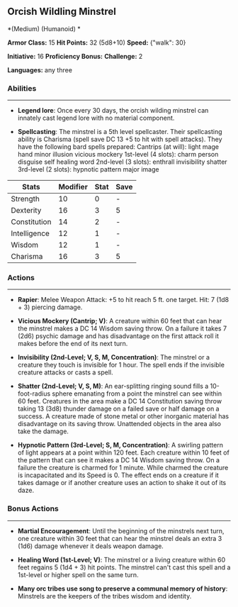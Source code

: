## Orcish Wildling Minstrel
*(Medium) (Humanoid) *

**Armor Class:** 15
**Hit Points:** 32 (5d8+10)
**Speed:** {"walk": 30}

**Initiative:** 16
**Proficiency Bonus:**
**Challenge:** 2

**Languages:** any three

### Abilities
 --- 
- **Legend lore**: Once every 30 days, the orcish wilding minstrel can innately cast legend lore with no material component.

- **Spellcasting**: The minstrel is a 5th level spellcaster. Their spellcasting ability is Charisma (spell save DC 13
 +5 to hit with spell attacks). They have the following bard spells prepared:
 Cantrips (at will): light
 mage hand
 minor illusion
 vicious mockery
 1st-level (4 slots): charm person
 disguise self
 healing word
 2nd-level (3 slots): enthrall
 invisibility
 shatter
 3rd-level (2 slots): hypnotic pattern
 major image



| Stats | Modifier | Stat | Save
| ---- | ---- | ---- | ---- |
| Strength | 10 | 0 | - |
| Dexterity | 16 | 3 | 5 |
| Constitution | 14 | 2 | - |
| Intelligence | 12 | 1 | - |
| Wisdom | 12 | 1 | - |
| Charisma | 16 | 3 | 5 |

### Actions
 --- 
- **Rapier**: Melee Weapon Attack: +5 to hit  reach 5 ft.  one target. Hit: 7 (1d8 + 3) piercing damage.

- **Vicious Mockery (Cantrip; V)**: A creature within 60 feet that can hear the minstrel makes a DC 14 Wisdom saving throw. On a failure  it takes 7 (2d6) psychic damage and has disadvantage on the first attack roll it makes before the end of its next turn.

- **Invisibility (2nd-Level; V, S, M, Concentration)**: The minstrel or a creature they touch is invisible for 1 hour. The spell ends if the invisible creature attacks or casts a spell.

- **Shatter (2nd-Level; V, S, M)**: An ear-splitting ringing sound fills a 10-foot-radius sphere emanating from a point the minstrel can see within 60 feet. Creatures in the area make a DC 14 Constitution saving throw  taking 13 (3d8) thunder damage on a failed save or half damage on a success. A creature made of stone  metal  or other inorganic material has disadvantage on its saving throw. Unattended objects in the area also take the damage.

- **Hypnotic Pattern (3rd-Level; S, M, Concentration)**: A swirling pattern of light appears at a point within 120 feet. Each creature within 10 feet of the pattern that can see it makes a DC 14 Wisdom saving throw. On a failure  the creature is charmed for 1 minute. While charmed  the creature is incapacitated and its Speed is 0. The effect ends on a creature if it takes damage or if another creature uses an action to shake it out of its daze.

### Bonus Actions
 --- 
- **Martial Encouragement**: Until the beginning of the minstrels next turn, one creature within 30 feet that can hear the minstrel deals an extra 3 (1d6) damage whenever it deals weapon damage.

- **Healing Word (1st-Level; V)**: The minstrel or a living creature within 60 feet regains 5 (1d4 + 3) hit points. The minstrel can't cast this spell and a 1st-level or higher spell on the same turn.

- **Many orc tribes use song to preserve a communal memory of history**: Minstrels are the keepers of the tribes wisdom and identity.

